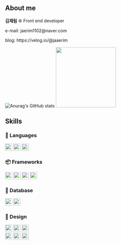 
<div>
  <h2>About me</h2>
 <p><b>김재림</b> ⚙️ Front end developer</p>
<p>e-mail: jaerim1102@naver.com</p>
<p>blog: https://velog.io/@jaaerim </p>

  ![Anurag's GitHub stats](https://github-readme-stats.vercel.app/api?username=jaerim1102&show_icons=true&theme=radical) 
  <img height="195px" src="https://github-readme-stats.vercel.app/api/top-langs/?username=jaerim1102&layout=compact">


<h2>Skills</h2>

<h3>📖 Languages</h3>
<img height="23px" src="https://img.shields.io/badge/html5-%23E34F26.svg?style=for-the-badge&logo=html5&logoColor=white" />
<img height="23px" src="https://img.shields.io/badge/css3-%231572B6.svg?style=for-the-badge&logo=css3&logoColor=white" />
<img height="23px" src="https://img.shields.io/badge/javascript-%23323330.svg?style=for-the-badge&logo=javascript&logoColor=%23F7DF1E" />

<h3>📦 Frameworks</h3>
<img height="23px" src="https://img.shields.io/badge/jquery-%230769AD.svg?style=for-the-badge&logo=jquery&logoColor=white" />
<img height="23px" src="https://img.shields.io/badge/react-%2320232a.svg?style=for-the-badge&logo=react&logoColor=%2361DAFB" />
<img height="23px" src="https://img.shields.io/badge/tailwindcss-%2338B2AC.svg?style=for-the-badge&logo=tailwind-css&logoColor=white" />
<img height="23px" src="https://img.shields.io/badge/SASS-hotpink.svg?style=for-the-badge&logo=SASS&logoColor=white" />

<h3>💾 Database</h3>
<img height="23px" src="https://img.shields.io/badge/MongoDB-4EA94B?style=for-the-badge&logo=mongodb&logoColor=white"/>
<img height="23px" src="https://img.shields.io/badge/PocketBase-B8DBE4?style=for-the-badge&logo=PocketBase&logoColor=white" />

<h3>🎀 Design</h3>
<img height="23px" src="https://img.shields.io/badge/Adobe%20After%20Effects-9999FF.svg?style=for-the-badge&logo=Adobe%20After%20Effects&logoColor=white" />
<img height="23px" src="https://img.shields.io/badge/adobe%20illustrator-%23FF9A00.svg?style=for-the-badge&logo=adobe%20illustrator&logoColor=white" />
<img height="23px" src="https://img.shields.io/badge/Adobe%20InDesign-49021F?style=for-the-badge&logo=adobeindesign&logoColor=white" />
</br>
<img height="23px" src="https://img.shields.io/badge/adobe%20photoshop-%2331A8FF.svg?style=for-the-badge&logo=adobe%20photoshop&logoColor=white" />
<img height="23px" src="https://img.shields.io/badge/Adobe%20Premiere%20Pro-9999FF.svg?style=for-the-badge&logo=Adobe%20Premiere%20Pro&logoColor=white" />
<img height="23px" src="https://img.shields.io/badge/figma-%23F24E1E.svg?style=for-the-badge&logo=figma&logoColor=white" />
</div>
